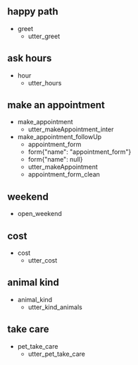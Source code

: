 ## happy path
* greet
	- utter_greet

## ask hours
* hour
	- utter_hours

## make an appointment
* make_appointment
	- utter_makeAppointment_inter
* make_appointment_followUp
	- appointment_form
	- form{"name": "appointment_form"}
	- form{"name": null}
	- utter_makeAppointment
	- appointment_form_clean

## weekend
* open_weekend

## cost
* cost
	- utter_cost

## animal kind
* animal_kind
	- utter_kind_animals

## take care
* pet_take_care
	- utter_pet_take_care

